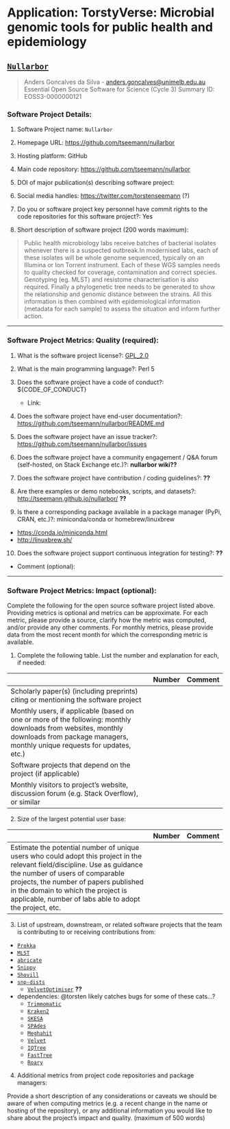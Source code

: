 # Application: TorstyVerse: Microbial genomic tools for public health and epidemiology

## [`Nullarbor`]( https://github.com/tseemann/nullarbor )

> Anders Goncalves da Silva - anders.goncalves@unimelb.edu.au Essential Open Source Software for Science (Cycle 3)
Summary
> ID: EOSS3-0000000121

### Software Project Details:

1. Software Project name: `Nullarbor`

2. Homepage URL: https://github.com/tseemann/nullarbor

3. Hosting platform: GitHub

4. Main code repository: https://github.com/tseemann/nullarbor

5. DOI of major publication(s) describing software project:

6. Social media handles: https://twitter.com/torstenseemann (?)

7. Do you or software project key personnel have commit rights to the code repositories for this software project?: Yes

8. Short description of software project (200 words maximum):

> Public health microbiology labs receive batches of bacterial isolates whenever there is a suspected outbreak.In modernised labs, each of these isolates will be whole genome sequenced, typically on an Illumina or Ion Torrent instrument. Each of these WGS samples needs to quality checked for coverage, contamination and correct species. Genotyping (eg. MLST) and resistome characterisation is also required. Finally a phylogenetic tree needs to be generated to show the relationship and genomic distance between the strains. All this information is then combined with epidemiological information (metadata for each sample) to assess the situation and inform further action.

---

### Software Project Metrics: Quality (required):


1. What is the software project license?: [GPL_2.0]( https://raw.githubusercontent.com/tseemann/nullarbor/master/LICENSE )

2. What is the main programming language?: Perl 5

3. Does the software project have a code of conduct?: ${CODE_OF_CONDUCT}
	- Link:

4. Does the software project have end-user documentation?: https://github.com/tseemann/nullarbor/README.md

5. Does the software project have an issue tracker?: https://github.com/tseemann/nullarbor/issues

6. Does the software project have a community engagement / Q&A forum (self-hosted, on Stack Exchange etc.)?: **nullarbor wiki??**

7. Does the software project have contribution / coding guidelines?: **??**

8. Are there examples or demo notebooks, scripts, and datasets?: http://tseemann.github.io/nullarbor/ **??**

9. Is there a corresponding package available in a package manager (PyPi, CRAN, etc.)?: miniconda/conda or homebrew/linuxbrew
  - https://conda.io/miniconda.html
  - http://linuxbrew.sh/

10. Does the software project support continuous integration for testing?: **??**
  - Comment (optional):

---

### Software Project Metrics: Impact (optional):

Complete the following for the open source software project listed above. Providing metrics is optional and metrics can be approximate. For each metric, please provide a source, clarify how the metric was computed, and/or provide any other comments. For monthly metrics, please provide data from the most recent month for which the corresponding metric is available.

1. Complete the following table. List the number and explanation for each, if needed:

|                   | Number  | Comment |
| :--               | :--     | :--     |
| Scholarly paper(s) (including preprints) citing or mentioning the software project |  |  |
| Monthly users, if applicable (based on one or more of the following: monthly downloads from websites, monthly downloads from package managers, monthly unique requests for updates, etc.) |  |  |
| Software projects that depend on the project (if applicable) |  |  |
| Monthly visitors to project’s website, discussion forum (e.g. Stack Overflow), or similar |  |  |


2. Size of the largest potential user base:

|                   | Number  | Comment |
| :--               | :--     | :--     |
| Estimate the potential number of unique users who could adopt this project in the relevant field/discipline. Use as guidance the number of users of comparable projects, the number of papers published in the domain to which the project is applicable, number of labs able to adopt the project, etc. |  |  |

3. List of upstream, downstream, or related software projects that the team is contributing to or receiving contributions from:


- [`Prokka`](https://github.com/tseemann/prokka)
- [`MLST`](https://github.com/tseemann/mlst)
- [`abricate`](https://github.com/tseemann/abricate)
- [`Snippy`](https://github.com/tseemann/snippy)
- [`Shovill`](https://github.com/tseemann/shovill)
- [`snp-dists`](https://github.com/tseemann/snp-dists)
  - [`VelvetOptimiser`](https://github.com/tseemann/VelvetOptimiser) **??**
- dependencies: @torsten likely catches bugs for some of these cats...?
  - [`Trimmomatic`](https://github.com/timflutre/trimmomatic)
  - [`Kraken2`](https://github.com/DerrickWood/kraken2)
  - [`SKESA`](https://github.com/ncbi/SKESA)
  - [`SPAdes`](http://cab.spbu.ru/software/spades/)
  - [`Meghahit`](https://github.com/voutcn/megahit)
  - [`Velvet`](https://github.com/dzerbino/velvet)
  - [`IQTree`](https://www.iqtree.org/)
  - [`FastTree`](http://www.microbesonline.org/fasttree/)
  - [`Roary`](https://sanger-pathogens.github.io/Roary/)

4. Additional metrics from project code repositories and package managers:

Provide a short description of any considerations or caveats we should be aware of when computing metrics (e.g. a recent change in the name or hosting of the repository), or any additional information you would like to share about the project’s impact and quality. (maximum of 500 words)
